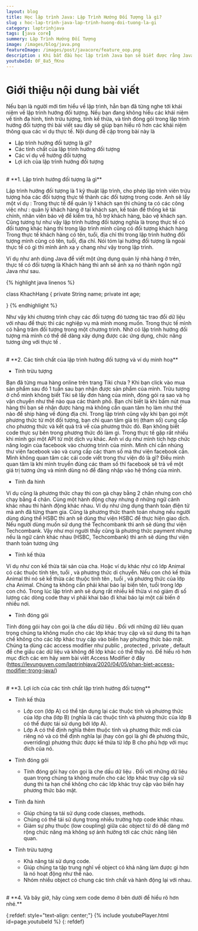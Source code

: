 ```yaml
---
layout: blog
title: Học lập trình Java: Lập Trình Hướng Đối Tượng là gì?
slug : hoc-lap-trinh-java-lap-trinh-huong-doi-tuong-la-gi
category: laptrinhjava
tags: [java core]
summery: Lập Trình Hướng Đối Tượng  
image: /images/blog/java.png
featureImage: /images/post/javacore/feature_oop.png
description : Khi bắt đầu học lập trình Java bạn sẽ biết được rằng Java là ngôn ngữ lập trình hướng đối tượng. Vậy lập trình hướng đối tượng là gì? Các tính chất của lập trình hướng đối tượng? Khái niệm về tính đa hình, tính trừu tượng, tính kế thừa, và tính đóng gói trong lập trình hướng đối tượng.
youtubeId: 0F_8a5_fKno
---
```


# **Giới thiệu nội dung bài viết**

Nếu bạn là người mới tìm hiểu về lập trình, hẳn bạn đã từng nghe tới khái niệm về lập trình hướng đối tượng. Nếu bạn đang không hiểu
các khái niệm về tính đa hình, tính trừu tượng, tính kế thừa, và tính đóng gói trong lập trình hướng đối tượng thì bài viết sau đây sẽ giúp
bạn hiểu rõ hơn các khái niệm thông qua các ví dụ thực tế. Nội dung đề cập trong bài này là

- Lập trình hướng đối tượng là gì?
- Các tính chất của lập trình hướng đối tượng
- Các ví dụ về hướng đối tượng
- Lợi ích của lập trình hướng đối tượng

<br>
# **1. Lập trình hướng đối tượng là gì**

Lập trình hướng đối tượng là 1 kỹ thuật lập trình, cho phép lập trình viên trừu tượng hóa các đối tượng thực tế thành các đối tượng trong code.
Anh sẽ lấy một ví dụ : Trong thực tế để quản lý 1 khách sạn thì chúng ta có các công việc như : quản lý khách hàng ở tại khách sạn, kế toán để thống kê tài chính, nhân viên bảo vệ để kiểm tra, hỗ trợ khách hàng, bảo vệ khách sạn.
Cũng tương tự như vậy lập trình hướng đối tượng nghĩa là trong thực tế có đối tượng khác hàng thì trong lập trình mình cũng có đối tượng khách hàng
Trong thực tế khách hàng có tên, tuổi, địa chỉ thì trong lập trình hướng đối tượng mình cũng có tên, tuổi, địa chỉ. Nói tóm lại hướng đối tượng là ngoài thực tế có gì thì mình ánh xạ y chang như vậy trong lập trình.

Ví dụ như anh dùng Java để viết một ứng dụng quản lý nhà hàng ở trên, thực tế có đối tượng là Khách hàng thì anh sẽ ánh xạ nó thành ngôn ngữ Java như sau.

{% highlight java linenos %}

 class KhachHang {
  private String name;
  private int age;

}
{% endhighlight %}

Như vậy khi chương trình chạy các đối tượng đó tương tác trao đổi dữ liệu với nhau để thực thi các nghiệp vụ mà mình mong muốn. Trong thực tế mình có hằng trăm đối tượng trong một chương trình. Nhờ có lập trình hướng đối tượng mà mình có thể dể dàng xây dựng được các ứng dụng, chức năng tương ứng với thực tế .

<br>
# **2. Các tính chất của lập trình hướng đối tượng và ví dụ minh hoạ**

- Tính trừu tượng

Bạn đã từng mua hàng online trên trang Tiki chưa ? Khi bạn click vào mua sản phẩm sau đó 1 tuần sau bạn nhận được sản phẩm của mình. Trừu tượng ở chổ mình không biết
Tiki sẽ lấy đơn hàng của mình, đóng gói ra sao và họ vận chuyển như thế nào qua các thành phố. Bạn chỉ biết là khi bấm nút mua hàng thì bạn sẽ nhận được hàng mà không
cần quan tâm họ làm như thế nào để ship hàng về đúng địa chỉ. Trong lập trình cũng vậy khi bạn gọi một phương thức từ một đối tượng, bạn chỉ quan tâm giá trị (tham số) cung cấp cho phương thức
và kết quả trả về của phương thức đó. Bạn không biết code thực sự bên trong phương thức đó làm gì. Trong thực tế gặp rất nhiều khi mình gọi một API từ một dịch vụ khác. Anh ví dụ như mình tích hợp chức năng login của facebook vào chương trình của mình. Mình chỉ cần nhúng thư viện facebook vào và cung cấp các tham số mà thư viện facebook cần. Mình không quan tâm các cái code viết trong thư viện đó là gì? Điều mình quan tâm là khi mình truyền đúng các tham số thì facebook sẽ trả về một giá trị tương ứng và mình dùng nó để đăng nhập vào hệ thống của mình.

- Tính đa hình

Ví dụ cũng là phương thức chạy thì con gà chạy bằng 2 chân nhưng con chó chạy bằng 4 chân. Cùng một hành động chạy nhưng ở những ngữ cảnh khác nhau thì hành động khác nhau. Ví dụ như ứng dụng thanh toán điện tử mà anh đã từng tham gia. Cũng là phương thức thanh toán nhưng nếu người dùng dùng thể HSBC thì anh sẽ dùng thư viện HSBC để thực hiện giao dịch. Nếu người dùng muốn sử dụng thẻ Techcombank thì anh sẽ dùng thư viện Techcombank. Vậy như mọi người thấy cũng là phương thức payment nhưng nếu là ngữ cảnh khác nhau (HSBC, Techcombank) thì anh sẽ dùng thư viện thanh toán tương ứng

- Tính kế thừa

Ví dụ như con kế thừa tài sản của cha. Hoặc ví dụ khác như có lớp Animal có các thuộc tính tên, tuổi , và phương thức di chuyển. Nếu con chó kế thừa Animal thì nó sẽ kế thừa các thuộc tính tên , tuổi , và phương thức của lớp cha Animal.
Chúng ta không cần phải khai báo lại biến tên, tuổi trong lớp con chó. Trong lúc lập trình anh sẽ dụng rất nhiều kế thừa vì nó giảm đi số lượng các dòng code thay vì phải khai báo đi khai báo lại một cái biến ở nhiều nơi.

- Tính đóng gói

Tính đóng gói hay còn goi là che dấu dữ liệu . Đối với những dữ liêu quan trọng chúng ta không muốn cho các lớp khác truy cập và sử dung thì ta hạn chế không cho các lớp khác truy cập vào biến hay phương thức bảo mật.
Chúng ta dùng các access modifier như public , protected , private , default để che giấu các dữ liệu và không để lớp khác có thể thấy nó. Để hiểu rõ hơn mục đích các em hãy xem bài viêt Access Modifier ở đây (https://levunguyen.com/laptrinhjava/2020/04/05/phan-biet-access-modifier-trong-java/)

<br>
# **3. Lợi ích của các tính chất lập trình hướng đối tượng**

- Tính kế thừa
    - Lớp con (lớp A) có thể tận dụng lại các thuộc tính và phương thức của lớp cha (lớp B) (nghĩa là các thuộc tính và phương thức của lớp B có thể được tái sử dụng bởi lớp A).
    - Lớp A có thể định nghĩa thêm thuộc tính và phương thức mới của riêng nó và có thể định nghĩa lại (hay còn gọi là ghi đè  phương thức, overriding) phương thức được kế thừa từ lớp B cho phù hợp với mục đích của nó.

- Tính đóng gói
    - Tính đóng gói hay còn gọi là che dấu dữ liệu . Đối với những dữ liêu quan trọng chúng ta không muốn cho các lớp khác truy cập và sử dung thì ta hạn chế không cho các lớp khác truy cập vào biến hay phương thức bảo mật.

- Tính đa hình
    - Giúp chúng ta tái sử dụng code  classes, methods.  
    - Chúng có thể tái sử dụng trong nhiều trường hợp code khác nhau.
    - Giảm sự phụ thuộc (low coupling) giữa các object từ đó dể dàng mở rộng chức năng mà không sợ ảnh hưởng tới các chức năng liên quan.

- Tính trừu tượng
    - Khả năng tái sử dụng code.
    - Giúp chúng ta tập trung nghĩ về object có khả năng làm được gì hơn là nó hoạt động như thế nào.
    - Nhóm nhiều object có chung các tính chất và hành động lại với nhau.

<br>
# **4. Và bây giờ, hãy cùng xem code demo ở bên dưới để hiểu rõ hơn nhé.**

{:refdef: style="text-align: center;"}
{% include youtubePlayer.html id=page.youtubeId %}
{: refdef}
